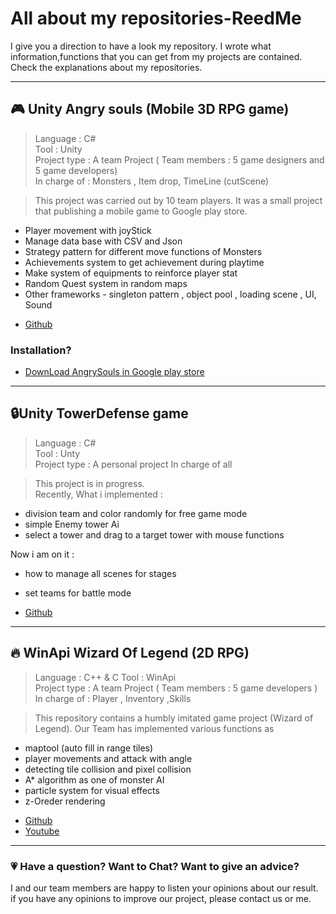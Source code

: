 # All about my repositories-ReedMe
I give you a direction to have a look my repository. I wrote what information,functions that you can get from my projects are contained. Check the explanations about my repositories.

***
## :video_game: Unity Angry souls (Mobile 3D RPG game)
> Language : C#  
> Tool : Unity  
> Project type : A team Project ( Team members : 5 game designers and 5 game developers)  
> In charge of : Monsters , Item drop, TimeLine (cutScene)  
  
> This project was carried out by 10 team players. It was a small project that publishing a mobile game to Google play store.  

- Player movement with joyStick  
- Manage data base with CSV and Json  
- Strategy pattern for different move functions of Monsters  
- Achievements system to get achievement during playtime  
- Make system of equipments to reinforce player stat  
- Random Quest system in random maps  
- Other frameworks - singleton pattern , object pool , loading scene , UI, Sound  

+ [Github](https://github.com/Peepbo/Unity3D-RPG-project/tree/main/Unity3D%20RPG/Assets/Scripts)  

### Installation?

- [DownLoad AngrySouls in Google play store](https://play.google.com/store/apps/details?id=com.Sandolf.AngrySouls)  

---

## :lock:Unity TowerDefense game 
> Language : C#  
> Tool : Unty  
> Project type :  A personal project
> In charge of all  

> This project is in progress.  
 Recently, What i implemented :  
 + division team and color randomly for free game mode
 + simple Enemy tower Ai
 + select a tower and drag to a target tower with mouse functions  
    
 Now i am on it :
+ how to manage all scenes for stages  
+ set teams for battle mode
  
+ [Github](https://github.com/lmharriet/Unity-TowerDefense)  

---

## :fire: WinApi Wizard Of Legend (2D RPG)
> Language : C++ & C
> Tool : WinApi  
> Project type : A team Project ( Team members : 5 game developers )  
> In charge of : Player , Inventory ,Skills  

> This repository contains a humbly imitated game project (Wizard of Legend). Our Team has implemented various functions as  

- maptool (auto fill in range tiles)
- player movements and attack with angle
- detecting tile collision and pixel collision
- A* algorithm as one of monster AI
- particle system for visual effects
- z-Oreder rendering


+ [Github](https://github.com/lmharriet/CopyWizard) 
+ [Youtube](https://youtu.be/dTl59nt_flY)  

---

### :heartpulse: Have a question? Want to Chat? Want to give an advice?

I and our team members are happy to listen your opinions about our result. if you have any opinions to improve our project, please contact us or me.  
